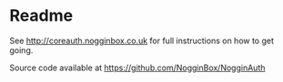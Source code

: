 ﻿# Readme

See http://coreauth.nogginbox.co.uk for full instructions on how to get going.

Source code available at https://github.com/NogginBox/NogginAuth